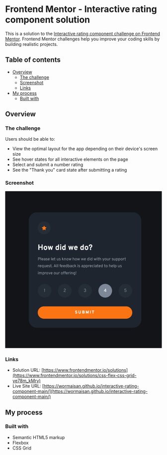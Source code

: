 # Frontend Mentor - Interactive rating component solution

This is a solution to the [Interactive rating component challenge on Frontend Mentor](https://www.frontendmentor.io/challenges/interactive-rating-component-koxpeBUmI). Frontend Mentor challenges help you improve your coding skills by building realistic projects. 

## Table of contents

- [Overview](#overview)
  - [The challenge](#the-challenge)
  - [Screenshot](#screenshot)
  - [Links](#links)
- [My process](#my-process)
  - [Built with](#built-with)

## Overview

### The challenge

Users should be able to:

- View the optimal layout for the app depending on their device's screen size
- See hover states for all interactive elements on the page
- Select and submit a number rating
- See the "Thank you" card state after submitting a rating

### Screenshot

![](./screenshot.jpg)

### Links

- Solution URL: [https://www.frontendmentor.io/solutions](https://www.frontendmentor.io/solutions/css-flex-css-grid-ye78m_kMry)
- Live Site URL: [https://wormaisan.github.io/interactive-rating-component-main/](https://wormaisan.github.io/interactive-rating-component-main/)

## My process

### Built with

- Semantic HTML5 markup
- Flexbox
- CSS Grid